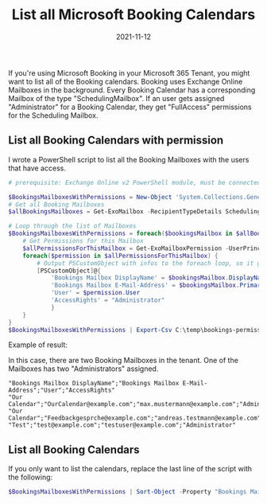 ﻿---
aliases:
    - list-all-microsoft-booking-mailboxes
slug: List-All-Microsoft-Booking-Mailboxes
title: "List all Microsoft Booking Calendars"
date: 2021-11-12
tags:
    [exchange, exchange online, powershell, microsoft booking, booking calendar]
cover:
    image: /images/2021/2021-11-12_bookings-permissions.csv.png
---

If you're using Microsoft Booking in your Microsoft 365 Tenant, you might want to list all of the Booking calendars. Booking uses Exchange Online Mailboxes in the background. Every Booking Calendar has a corresponding Mailbox of the type "SchedulingMailbox". If an user gets assigned "Administrator" for a Booking Calendar, they get "FullAccess" permissions for the Scheduling Mailbox.

## List all Booking Calendars with permission

I wrote a PowerShell script to list all the Booking Mailboxes with the users that have access.

```powershell
# prerequisite: Exchange Online v2 PowerShell module, must be connected to the service

$BookingsMailboxesWithPermissions = New-Object 'System.Collections.Generic.List[System.Object]'
# Get all Booking Mailboxes
$allBookingsMailboxes = Get-ExoMailbox -RecipientTypeDetails SchedulingMailbox -ResultSize:Unlimited

# Loop through the list of Mailboxes
$BookingsMailboxesWithPermissions = foreach($bookingsMailbox in $allBookingsMailboxes) {
    # Get Permissions for this Mailbox
    $allPermissionsForThisMailbox = Get-ExoMailboxPermission -UserPrincipalName $bookingsMailbox.UserPrincipalName -ResultSize:Unlimited | Where-Object {($_.User -like '*@*') -and ($_.AccessRights -eq "FullAccess")}
    foreach($permission in $allPermissionsForThisMailbox) {
        # Output PSCustomObject with infos to the foreach loop, so it gets saved into $BookingsMailboxesWithPermissions
        [PSCustomObject]@{
            'Bookings Mailbox DisplayName' = $bookingsMailbox.DisplayName
            'Bookings Mailbox E-Mail-Address' = $bookingsMailbox.PrimarySmtpAddress
            'User' = $permission.User
            'AccessRights' = "Administrator"
            }
    }
}
$BookingsMailboxesWithPermissions | Export-Csv C:\temp\bookings-permissions.csv -Encoding utf8 -Delimiter ";" -NoTypeInformation
```

Example of result:

In this case, there are two Booking Mailboxes in the tenant. One of the Mailboxes has two "Administrators" assigned.

```csv
"Bookings Mailbox DisplayName";"Bookings Mailbox E-Mail-Address";"User";"AccessRights"
"Our Calendar";"OurCalendar@example.com";"max.mustermann@example.com";"Administrator"
"Our Calendar";"Feedbackgesprche@example.com";"andreas.testmann@example.com";"Administrator"
"Test";"test@example.com";"testuser@example.com";"Administrator"
```

## List all Booking Calendars

If you only want to list the calendars, replace the last line of the script with the following:

```powershell
$BookingsMailboxesWithPermissions | Sort-Object -Property "Bookings Mailbox E-Mail-Address" -Unique | Export-Csv C:\temp\bookings-permissions.csv -Encoding utf8 -Delimiter ";" -NoTypeInformation
```
